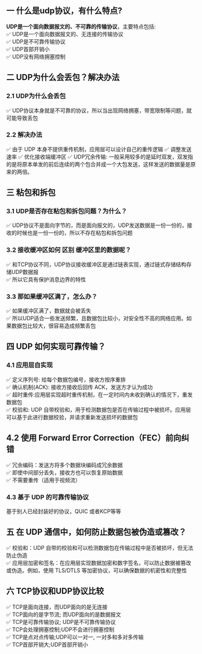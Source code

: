 ## 一 什么是udp协议，有什么特点?
**UDP是一个面向数据报文的、不可靠的传输协议**，主要特点包括:  
✅ UDP是一个面向数据报文的、无连接的传输协议  
✅ UDP是不可靠传输协议  
✅ UDP首部开销小  
✅ UDP没有网络拥塞控制  

## 二 UDP为什么会丢包？解决办法
### 2.1 UDP为什么会丢包
✅ UDP协议本身就是不可靠的协议，所以当出现网络拥塞，带宽限制等问题，就可能导致丢包

### 2.2 解决办法
✅ 由于 UDP 本身不提供重传机制，应用层可以设计自己的重传逻辑
✅ 调整发送速率
✅ 优化接收端缓冲区
✅ UDP冗余传输: 一般采用较多的是延时双发，双发指的是将原本单发的前后连续的两个包合并成一个大包发送，这样发送的数据量是原来的两倍。

## 三 粘包和拆包
### 3.1 UDP是否存在粘包和拆包问题？为什么？
✅ UDP协议不是面向字节的，而是面向报文的，UDP发送数据是一份一份的，接收的时候也是一份一份的，所以不存在粘包和拆包问题  

### 3.2 接收缓冲区如何 区别 缓冲区里的数据呢？
✅ 和TCP协议不同，UDP协议接收缓冲区是通过链表实现，通过链式存储结构存储UDP数据报  
✅ 所以它具有保护消息边界的特性  

### 3.3 那如果缓冲区满了，怎么办？
✅ 如果缓冲区满了，数据就会被丢失  
✅ 所以UDP适合一些发送频繁，且数据包比较小，对安全性不高的网络应用。如果数据包比较大，很容易造成频繁丢包  

## 四 UDP 如何实现可靠传输？
### 4.1 应用层自实现
✅ 定义序列号: 给每个数据包编号，接收方按序重排  
✅ 确认机制(ACK): 接收方接收后回传 ACK，发送方才认为成功  
✅ 超时重传:应用层实现超时重传机制，在一定时间内未收到确认的情况下，重发数据包  
✅ 校验和: UDP 自带校验和，用于检测数据包是否在传输过程中被损坏。应用层可以基于此进行数据校验，并请求重新发送损坏的数据包  


## 4.2 使用 Forward Error Correction（FEC）前向纠错
✅ 冗余编码：发送方将多个数据块编码成冗余数据  
✅ 即使中间部分丢失，接收方也可以恢复原始数据  
✅ 不需要重传（适用于视频流） 

### 4.3 基于 UDP 的可靠传输协议
基于别人已经封装好的协议，QUIC 或者KCP等等  

## 五 在 UDP 通信中，如何防止数据包被伪造或篡改？
✅ 校验和：UDP 自带的校验和可以检测数据包在传输过程中是否被损坏，但无法防止伪造  
✅ 应用层加密和签名：在应用层实现数据加密和数字签名，可以防止数据被篡改或伪造。例如，使用 TLS/DTLS 等加密协议，可以确保数据的机密性和完整性

## 六 TCP协议和UDP协议比较
✅ TCP是面向连接，而UDP面向的是无连接  
✅ TCP面向的是字节流; 而UDP面向的是数据报文  
✅ TCP是可靠传输协议; UDP是不可靠传输协议  
✅ TCP会处理拥塞控制;UDP不会进行拥塞控制  
✅ TCP是点对点传输;UDP可以一对一, 一对多和多对多传输  
✅ TCP首部开销大;UDP首部开销小  